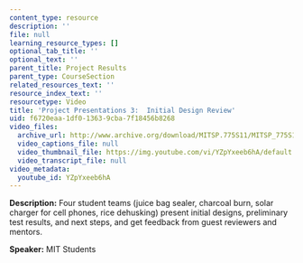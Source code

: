 ```yaml
---
content_type: resource
description: ''
file: null
learning_resource_types: []
optional_tab_title: ''
optional_text: ''
parent_title: Project Results
parent_type: CourseSection
related_resources_text: ''
resource_index_text: ''
resourcetype: Video
title: 'Project Presentations 3:  Initial Design Review'
uid: f6720eaa-1df0-1363-9cba-7f18456b8268
video_files:
  archive_url: http://www.archive.org/download/MITSP.775S11/MITSP_775S11proj03_300k.mp4
  video_captions_file: null
  video_thumbnail_file: https://img.youtube.com/vi/YZpYxeeb6hA/default.jpg
  video_transcript_file: null
video_metadata:
  youtube_id: YZpYxeeb6hA
---
```


**Description:** Four student teams (juice bag sealer, charcoal burn, solar charger for cell phones, rice dehusking) present initial designs, preliminary test results, and next steps, and get feedback from guest reviewers and mentors.

**Speaker:** MIT Students